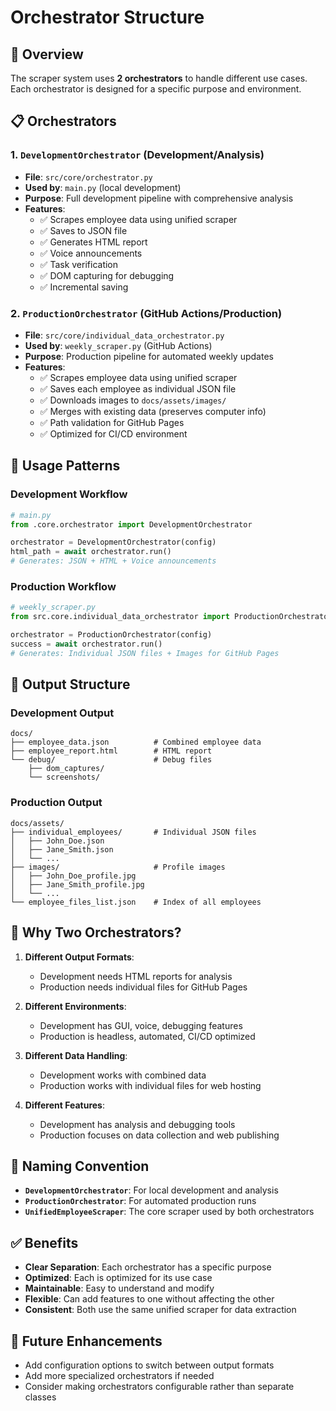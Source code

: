 # Orchestrator Structure

## 🎯 Overview

The scraper system uses **2 orchestrators** to handle different use cases. Each orchestrator is designed for a specific purpose and environment.

## 📋 Orchestrators

### 1. **`DevelopmentOrchestrator`** (Development/Analysis)
- **File**: `src/core/orchestrator.py`
- **Used by**: `main.py` (local development)
- **Purpose**: Full development pipeline with comprehensive analysis
- **Features**:
  - ✅ Scrapes employee data using unified scraper
  - ✅ Saves to JSON file
  - ✅ Generates HTML report
  - ✅ Voice announcements
  - ✅ Task verification
  - ✅ DOM capturing for debugging
  - ✅ Incremental saving

### 2. **`ProductionOrchestrator`** (GitHub Actions/Production)
- **File**: `src/core/individual_data_orchestrator.py`
- **Used by**: `weekly_scraper.py` (GitHub Actions)
- **Purpose**: Production pipeline for automated weekly updates
- **Features**:
  - ✅ Scrapes employee data using unified scraper
  - ✅ Saves each employee as individual JSON file
  - ✅ Downloads images to `docs/assets/images/`
  - ✅ Merges with existing data (preserves computer info)
  - ✅ Path validation for GitHub Pages
  - ✅ Optimized for CI/CD environment

## 🔄 Usage Patterns

### Development Workflow
```python
# main.py
from .core.orchestrator import DevelopmentOrchestrator

orchestrator = DevelopmentOrchestrator(config)
html_path = await orchestrator.run()
# Generates: JSON + HTML + Voice announcements
```

### Production Workflow
```python
# weekly_scraper.py
from src.core.individual_data_orchestrator import ProductionOrchestrator

orchestrator = ProductionOrchestrator(config)
success = await orchestrator.run()
# Generates: Individual JSON files + Images for GitHub Pages
```

## 📁 Output Structure

### Development Output
```
docs/
├── employee_data.json          # Combined employee data
├── employee_report.html        # HTML report
└── debug/                      # Debug files
    ├── dom_captures/
    └── screenshots/
```

### Production Output
```
docs/assets/
├── individual_employees/       # Individual JSON files
│   ├── John_Doe.json
│   ├── Jane_Smith.json
│   └── ...
├── images/                     # Profile images
│   ├── John_Doe_profile.jpg
│   ├── Jane_Smith_profile.jpg
│   └── ...
└── employee_files_list.json    # Index of all employees
```

## 🎯 Why Two Orchestrators?

1. **Different Output Formats**:
   - Development needs HTML reports for analysis
   - Production needs individual files for GitHub Pages

2. **Different Environments**:
   - Development has GUI, voice, debugging features
   - Production is headless, automated, CI/CD optimized

3. **Different Data Handling**:
   - Development works with combined data
   - Production works with individual files for web hosting

4. **Different Features**:
   - Development has analysis and debugging tools
   - Production focuses on data collection and web publishing

## 🔧 Naming Convention

- **`DevelopmentOrchestrator`**: For local development and analysis
- **`ProductionOrchestrator`**: For automated production runs
- **`UnifiedEmployeeScraper`**: The core scraper used by both orchestrators

## ✅ Benefits

- **Clear Separation**: Each orchestrator has a specific purpose
- **Optimized**: Each is optimized for its use case
- **Maintainable**: Easy to understand and modify
- **Flexible**: Can add features to one without affecting the other
- **Consistent**: Both use the same unified scraper for data extraction

## 🚀 Future Enhancements

- Add configuration options to switch between output formats
- Add more specialized orchestrators if needed
- Consider making orchestrators configurable rather than separate classes
